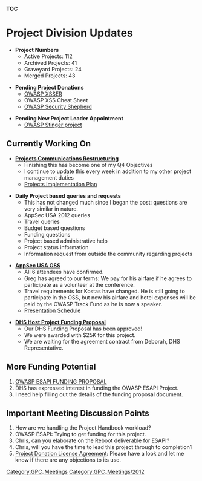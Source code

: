 __TOC__

# Project Division Updates

  - **Project Numbers**
      - Active Projects: 112
      - Archived Projects: 41
      - Graveyard Projects: 24
      - Merged Projects: 43

<!-- end list -->

  - **Pending Project Donations**
      - [OWASP XSSER](OWASP_XSSER "wikilink")
      - OWASP XSS Cheat Sheet
      - [OWASP Security Shepherd](OWASP_Security_Shepherd "wikilink")

<!-- end list -->

  - **Pending New Project Leader Appointment**
      - [OWASP Stinger project](OWASP_Stinger_project "wikilink")

## Currently Working On

  - **[Projects Communications
    Restructuring](https://www.owasp.org/index.php/Test2test)**
      - Finishing this has become one of my Q4 Objectives
      - I continue to update this every week in addition to my other
        project management duties
      - [Projects Implementation
        Plan](https://docs.google.com/a/owasp.org/document/d/1dN-6GrwN-FB3Im0Ggj5dlVmxZNLs0IUigQegP1eSd8Q/edit#)

<!-- end list -->

  - **Daily Project based queries and requests**
      - This has not changed much since I began the post: questions are
        very similar in nature.
      - AppSec USA 2012 queries
      - Travel queries
      - Budget based questions
      - Funding questions
      - Project based administrative help
      - Project status information
      - Information request from outside the community regarding
        projects

<!-- end list -->

  - **[AppSec USA
    OSS](https://docs.google.com/a/owasp.org/document/d/1xek9eZqAAt-koEuhOcXE9PoVCsAZ1WZJJoLzVMVj2Ew/edit)**
      - All 6 attendees have confirmed.
      - Greg has agreed to our terms: We pay for his airfare if he
        agrees to participate as a volunteer at the conference.
      - Travel requirements for Kostas have changed. He is still going
        to participate in the OSS, but now his airfare and hotel
        expenses will be paid by the OWASP Track Fund as he is now a
        speaker.
      - [Presentation
        Schedule](https://docs.google.com/a/owasp.org/document/d/1urkb-k3zHCfcS_8TLFgQaEv95Yr6gNXmLElDFHeEgM4/edit)

<!-- end list -->

  - **[DHS Host Project Funding
    Proposal](https://docs.google.com/a/owasp.org/document/d/1MA3TI5ssclxvheV8At_ffu2Fuic55SDpOokS3AOvBUc/edit#bookmark=id.ceef3790c8d6)**
      - Our DHS Funding Proposal has been approved\!
      - We were awarded with $25K for this project.
      - We are waiting for the agreement contract from Deborah, DHS
        Representative.

## More Funding Potential

1.  [OWASP ESAPI FUNDING
    PROPOSAL](https://docs.google.com/a/owasp.org/document/d/16ZFXaML8C7aDAZdyTMDDg4BzLr1vUTOz9eqmYE8ZW8U/edit)
2.  DHS has expressed interest in funding the OWASP ESAPI Project.
3.  I need help filling out the details of the funding proposal
    document.

## Important Meeting Discussion Points

1.  How are we handling the Project Handbook workload?
2.  OWASP ESAPI: Trying to get funding for this project.
3.  Chris, can you elaborate on the Reboot deliverable for ESAPI?
4.  Chris, will you have the time to lead this project through to
    completion?
5.  [Project Donation License
    Agreement](https://docs.google.com/a/owasp.org/document/d/1-BXoHC72nupnOu9PHFSVM9kqM8KX_7xiY3O0SBXFvGo/edit):
    Please have a look and let me know if there are any objections to
    its use.

[Category:GPC_Meetings](Category:GPC_Meetings "wikilink")
[Category:GPC_Meetings/2012](Category:GPC_Meetings/2012 "wikilink")